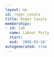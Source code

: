 ```yaml
---
layout: mp
id: roger_casale
title: Roger Casale
memberships:
- id: lab
  name: Labour Party
  start: 
  end: '2005-03-18'
autogenerated: true
---
```

